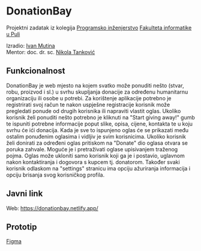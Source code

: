 # DonationBay

Projektni zadatak iz kolegija [Programsko inženjerstvo](https://ntankovic.unipu.hr/pi) [Fakulteta informatike u Puli](https://fipu.unipu.hr/)

Izradio: [Ivan Mutina](https://www.linkedin.com/in/ivan-mutina/) \
Mentor: doc. dr. sc. [Nikola Tanković](https://fipu.unipu.hr/fipu/nikola.tankovic)

## Funkcionalnost

DonationBay je web mjesto na kojem svatko može ponuditi nešto (stvar, robu, proizvod i sl.) u svrhu skupljanja donacije za određenu humanitarnu organizaciju ili osobe u potrebi. Za korištenje aplikacije potrebno je registrirati svoj račun te nakon uspješne registracije korisnik može pregledati ponude od drugih korisnika ili napraviti vlastit oglas. Ukoliko korisnik želi ponuditi nešto potrebno je kliknuti na "Start giving away!" gumb te ispuniti potrebne informacije poput slike, opisa, cijene, kontakta te u koju svrhu će ići donacija. Kada je sve to ispunjeno oglas će se prikazati među ostalim ponuđenim oglasima i vidljiv je svim korisnicima. Ukoliko korisnik želi donirati za određeni oglas pritiskom na "Donate" dio oglasa otvara se poruka zahvale. Moguće je i pretraživati oglase upisivanjem traženog pojma. Oglas može ukloniti samo korisnik koji ga je i postavio, uglavnom nakon kontaktiranja i dogovora s kupcem tj. donatorom. Također svaki korisnik odlaskom na "settings" stranicu ima opciju ažuriranja informacija i opciju brisanja svog korisničkog profila.

## Javni link

Web: https://donationbay.netlify.app/

## Prototip

[Figma](https://www.figma.com/proto/JhUlH4bvZ2vJMAPlLsfA4W/DonationBay?node-id=2%3A6&scaling=contain&page-id=0%3A1&starting-point-node-id=2%3A6)
